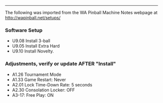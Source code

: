 ***
The following was imported from the WA Pinball Machine Notes webpage at http://wapinball.net/setups/
### Software Setup
-   U9.08 Install 3-ball
-   U9.05 Install Extra Hard
-   U9.10 Install Novelty.
### Adjustments, verify or update AFTER "Install"
-   A1.26 Tournament Mode
-   A1.33 Game Restart: Never
-   A2.01 Lock Time-Down Rate: 5 seconds
-   A2.30 Consolation Locker: OFF
-   A3-17: Free Play: ON
